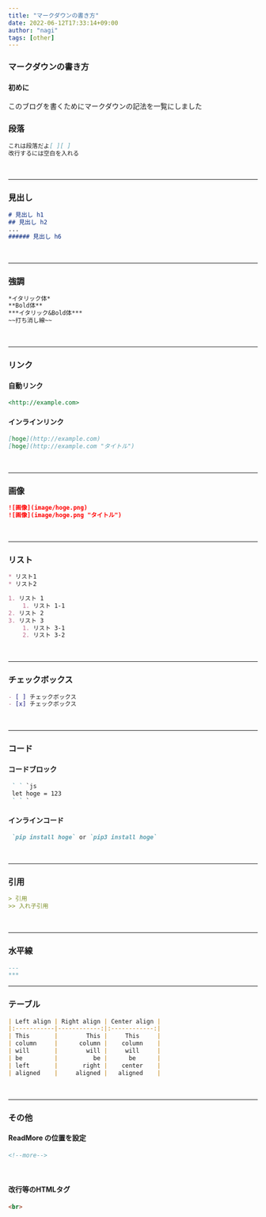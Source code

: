 ```yaml
---
title: "マークダウンの書き方"
date: 2022-06-12T17:33:14+09:00
author: "nagi"
tags: [other]
---
```



### マークダウンの書き方

#### 初めに
このブログを書くためにマークダウンの記法を一覧にしました

<!--more-->

### 段落
```Markdown
これは段落だよ[ ][ ]
改行するには空白を入れる
```

<br>

---
### 見出し
```Markdown
# 見出し h1
## 見出し h2
...
###### 見出し h6
```

<br>

---
### 強調
```Markdown
*イタリック体*
**Bold体**
***イタリック&Bold体***
~~打ち消し線~~
```

<br>

---
### リンク
#### 自動リンク
```Markdown
<http://example.com>
```


#### インラインリンク
```Markdown
[hoge](http://example.com)
[hoge](http://example.com "タイトル")
```

<br>

---
### 画像
```Markdown
![画像](image/hoge.png)
![画像](image/hoge.png "タイトル")
```
<br>

---
### リスト
```Markdown
* リスト1
* リスト2

1. リスト 1
    1. リスト 1-1
2. リスト 2
3. リスト 3
    1. リスト 3-1
    2. リスト 3-2
```

<br>

---
### チェックボックス
```Markdown
- [ ] チェックボックス
- [x] チェックボックス
```

<br>

---
### コード
#### コードブロック
```Markdown
 ` ` `js
 let hoge = 123
 ` ` `
```

#### インラインコード
```Markdown
 `pip install hoge` or `pip3 install hoge`
```

<br>

---
### 引用
```Markdown
> 引用
>> 入れ子引用
```

<br>

---
### 水平線
```Markdown
---
***
```

---
### テーブル
```Markdown
| Left align | Right align | Center align |
|:-----------|------------:|:------------:|
| This       |        This |     This     |
| column     |      column |    column    |
| will       |        will |     will     |
| be         |          be |      be      |
| left       |       right |    center    |
| aligned    |     aligned |   aligned    |
```

<br>

---
### その他
#### ReadMore の位置を設定

```Markdown
<!--more-->
```

<br>

#### 改行等のHTMLタグ
```HTML
<br>
```

<br>